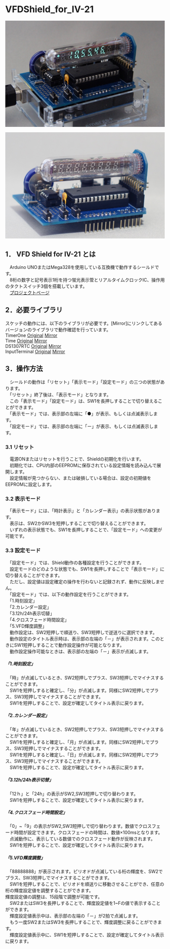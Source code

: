 # VFDShield_for_IV-21

![VFD Shield for IV-21 動作写真](https://github.com/hayasita/VFDShield_for_IV-21/blob/images/images/iv21Shield101_3.jpg)

![VFD Shield for IV-21 キット完成写真](https://github.com/hayasita/VFDShield_for_IV-21/blob/images/images/iv21Shield101_KitFront.jpg)

## 1． VFD Shield for IV-21 とは
　Arduino UNOまたはMega328を使用している互換機で動作するシールドです。  
　8桁の数字と記号表示1桁を持つ蛍光表示管とリアルタイムクロックIC、操作用のタクトスイッチ3個を搭載しています。  
　[プロジェクトページ](http://www.junkyard.jp/labo/vfd_clock/vfd_shield_for_iv21/index.html)

## 2．必要ライブラリ

 スケッチの動作には、以下のライブラリが必要です。[Mirror]にリンクしてあるバージョンのライブラリで動作確認を行っています。  
 TimerOne [Original](https://github.com/PaulStoffregen/TimerOne)   [Mirror](http://www.junkyard.jp/labo/vfd_clock/Sketch/libraries//TimerOne.zip)  
 Time [Original](http://www.pjrc.com/teensy/td_libs_Time.html)   [Mirror](http://www.junkyard.jp/labo/vfd_clock/Sketch/libraries//Time.zip)  
 DS1307RTC [Original](http://www.pjrc.com/teensy/td_libs_DS1307RTC.html)   [Mirror](http://www.junkyard.jp/labo/vfd_clock/Sketch/libraries//DS1307RTC.zip)  
 InputTerminal [Original](https://github.com/hayasita/InputTerminal)   [Mirror](http://www.junkyard.jp/labo/vfd_clock/Sketch/libraries//InputTerminal.zip)  

## 3．操作方法

　シールドの動作は「リセット」「表示モード」「設定モード」の三つの状態があります。  
　「リセット」終了後は、「表示モード」となります。  
　この「表示モード」「設定モード」は、SW1を長押しすることで切り替えることができます。  
　「表示モード」では、表示部の左端に「●」が表示、もしくは点滅表示します。  
　「設定モード」では、表示部の左端に「ー」が表示、もしくは点滅表示します。  

### 3.1 リセット
　電源ONまたはリセットを行うことで、Shieldの初期化を行います。  
　初期化では、CPU内部のEEPROMに保存されている設定情報を読み込んで展開します。  
　設定情報が見つからない、または破損している場合は、設定の初期値をEEPROMに設定します。  

### 3.2 表示モード
　「表示モード」には、「時計表示」と「カレンダー表示」の表示状態があります。  
　表示は、SW2かSW3を短押しすることで切り替えることができます。  
　いずれの表示状態でも、SW1を長押しすることで、「設定モード」への変更が可能です。  

### 3.3 設定モード
　「設定モード」では、Shield動作の各種設定を行うことができます。  
　設定モードのどのような状態でも、SW1を長押しすることで「表示モード」に切り替えることができます。  
　ただし、設定値は設定確定の操作を行わないと記録されず、動作に反映しません。  
　「設定モード」では、以下の動作設定を行うことができます。  
　「1.時刻設定」  
　「2.カレンダー設定」  
　「3.12h/24h表示切替」  
　「4.クロスフェード時間設定」  
　「5.VFD輝度調整」  
　動作設定は、SW2短押しで順送り、SW3短押しで逆送りに選択できます。  
　動作設定のタイトル表示時は、表示部の左端の「－」が表示されます。このときにSW1短押しすることで動作設定操作が可能となります。  
　動作設定操作可能なときは、表示部の左端の「－」表示が点滅します。  
##### 「1.時刻設定」
　「時」が点滅しているとき、SW2短押しでプラス、SW3短押しでマイナスすることができます。  
　SW1を短押しすると確定し、「分」が点滅します。同様にSW2短押しでプラス、SW3短押しでマイナスすることができます。  
　SW1を短押しすることで、設定が確定してタイトル表示に戻ります。  

##### 「2.カレンダー設定」
　「年」が点滅しているとき、SW2短押しでプラス、SW3短押しでマイナスすることができます。  
　SW1を短押しすると確定し、「月」が点滅します。同様にSW2短押しでプラス、SW3短押しでマイナスすることができます。  
　SW1を短押しすると確定し、「日」が点滅します。同様にSW2短押しでプラス、SW3短押しでマイナスすることができます。  
　SW1を短押しすることで、設定が確定してタイトル表示に戻ります。  

##### 「3.12h/24h表示切替」
　「12ｈ」と「24h」の表示がSW2,SW3短押しで切り替わります。  
　SW1を短押しすることで、設定が確定してタイトル表示に戻ります。  

##### 「4.クロスフェード時間設定」
　「0」~「9」の表示がSW2,SW3短押しで切り替わります。数値でクロスフェード時間が設定できます。クロスフェードの時間は、数値×100msとなります。  
　点滅動作に、表示している数値でのクロスフェード動作が反映されます。  
　SW1を短押しすることで、設定が確定してタイトル表示に戻ります。  

##### 「5.VFD輝度調整」
　「88888888」が表示されます。ピリオドが点滅している桁の輝度を、SW2でプラス、SW3短押しでマイナスすることができます。  
　SW1を短押しすることで、ピリオドを順送りに移動させることができ、任意の桁の輝度設定値を調整することができます。  
輝度設定値の調整は、15段階で調整が可能です。  
　SW2またはSW3を長押しすることで、輝度設定値を1~Fの値で表示することができます。  
　輝度設定値表示中は、表示部の左端の「－」が2拍で点滅します。  
　もう一度SW2またはSW3を長押しすることで、輝度調整に戻ることができます。  
　輝度設定値表示中に、SW1を短押しすることで、設定が確定してタイトル表示に戻ります。  

